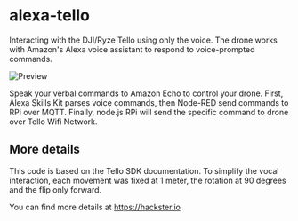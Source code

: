 # alexa-tello
Interacting with the DJI/Ryze Tello using only the voice. The drone works with Amazon's Alexa voice assistant to respond to voice-prompted commands.


![Preview](https://github.com/econnie323/alexa-tello/blob/master/Cover.jpg)

Speak your verbal commands to Amazon Echo to control your drone. First, Alexa Skills Kit parses voice commands, then Node-RED send commands to RPi over MQTT. Finally, node.js RPi will send the specific command to drone over Tello Wifi Network.

## More details

This code is based on the Tello SDK documentation. To simplify the vocal interaction, each movement was fixed at 1 meter, the rotation at 90 degrees and the flip only forward.

You can find more details at https://hackster.io
